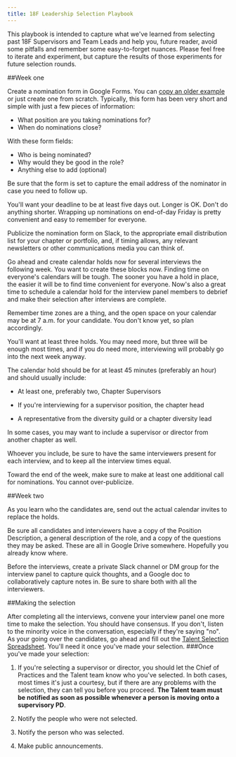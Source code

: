 ```yaml
---
title: 18F Leadership Selection Playbook
---
```

This playbook is intended to capture what we've learned from selecting past 18F Supervisors and Team Leads and help you, future reader, avoid some pitfalls and remember some easy-to-forget nuances. Please feel free to iterate and experiment, but capture the results of those experiments for future selection rounds.

##Week one

Create a nomination form in Google Forms. You can [copy an older example](https://docs.google.com/document/d/1LPQo-yuiabmRGxGtIPKbkq5jevDs8WUPvBuLqB5VQA4/edit) or just create one from scratch. Typically, this form has been very short and simple with just a few pieces of information:

* What position are you taking nominations for?
* When do nominations close?

With these form fields: 

* Who is being nominated?
* Why would they be good in the role?
* Anything else to add (optional)

Be sure that the form is set to capture the email address of the nominator in case you need to follow up.


You'll want your deadline to be at least five days out. Longer is OK. Don't do anything shorter. Wrapping up nominations on end-of-day Friday is pretty convenient and easy to remember for everyone.

Publicize the nomination form on Slack, to the appropriate email distribution list for your chapter or portfolio, and, if timing allows, any relevant newsletters or other communications media you can think of.

Go ahead and create calendar holds now for several interviews the following week. You want to create these blocks now. Finding time on everyone's calendars will be tough. The sooner you have a hold in place, the easier it will be to find time convenient for everyone. Now's also a great time to schedule a calendar hold for the interview panel members to debrief and make their selection after interviews are complete.

Remember time zones are a thing, and the open space on your calendar may be at 7 a.m. for your candidate. You don't know yet, so plan accordingly.

You'll want at least three holds. You may need more, but three will be enough most times, and if you do need more, interviewing will probably go into the next week anyway.

The calendar hold should be for at least 45 minutes (preferably an hour) and should usually include:

-   At least one, preferably two, Chapter Supervisors

-   If you're interviewing for a supervisor position, the chapter head

-   A representative from the diversity guild or a chapter diversity lead

In some cases, you may want to include a supervisor or director from another chapter as well.

Whoever you include, be sure to have the same interviewers present for each interview, and to keep all the interview times equal.

Toward the end of the week, make sure to make at least one additional call for nominations. You cannot over-publicize.

##Week two

As you learn who the candidates are, send out the actual calendar invites to replace the holds.

Be sure all candidates and interviewers have a copy of the Position Description, a general description of the role, and a copy of the questions they may be asked. These are all in Google Drive somewhere. Hopefully you already know where.

Before the interviews, create a private Slack channel or DM group for the interview panel to capture quick thoughts, and a Google doc to collaboratively capture notes in. Be sure to share both with all the interviewers.

##Making the selection

After completing all the interviews, convene your interview panel one more time to make the selection. You should have consensus. If you don't, listen to the minority voice in the conversation, especially if they're saying "no".
As your going over the candidates, go ahead and fill out the [Talent Selection Spreadsheet](https://docs.google.com/spreadsheets/d/1EN3iLUmmDQ4iX5k-AsDsUPUd_igrEy3BEtlIs5KM59w/edit#gid=0). You'll need it once you've made your selection.
###Once you've made your selection:

1.  If you're selecting a supervisor or director, you should let the Chief of Practices and the Talent team know who you've selected. In both cases, most times it's just a courtesy, but if there are any problems with the selection, they can tell you before you proceed. **The Talent team must be notified as soon as possible whenever a person is moving onto a supervisory PD**.

2.  Notify the people who were not selected.

3.  Notify the person who was selected.

4.  Make public announcements.
